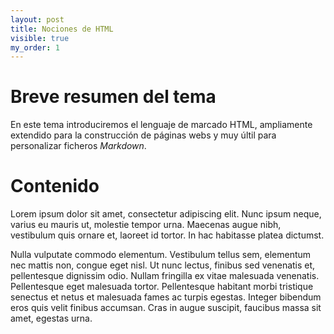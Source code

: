 ```yaml
---
layout: post
title: Nociones de HTML
visible: true
my_order: 1
---
```


# Breve resumen del tema
En este tema introduciremos el lenguaje de marcado HTML, ampliamente extendido para la construcción de páginas webs y muy últil para personalizar ficheros *Markdown*.

# Contenido
Lorem ipsum dolor sit amet, consectetur adipiscing elit. Nunc ipsum neque, varius eu mauris ut, molestie tempor urna. Maecenas augue nibh, vestibulum quis ornare et, laoreet id tortor. In hac habitasse platea dictumst.

Nulla vulputate commodo elementum. Vestibulum tellus sem, elementum nec mattis non, congue eget nisl. Ut nunc lectus, finibus sed venenatis et, pellentesque dignissim odio. Nullam fringilla ex vitae malesuada venenatis. Pellentesque eget malesuada tortor. Pellentesque habitant morbi tristique senectus et netus et malesuada fames ac turpis egestas. Integer bibendum eros quis velit finibus accumsan. Cras in augue suscipit, faucibus massa sit amet, egestas urna.
